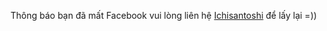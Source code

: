 Thông báo bạn đã mất Facebook vui lòng liên hệ [Ichisantoshi](https://fb.com/ichisantoshi1) để lấy lại =))
